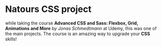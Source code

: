 # Natours CSS project

while taking the course **Advanced CSS and Sass: Flexbox, Grid, Animations and More** _by Jonas Schmedtmann_ at Udemy, this was one of the main projects. The course is an amazing way to upgrade your **CSS** skills!


